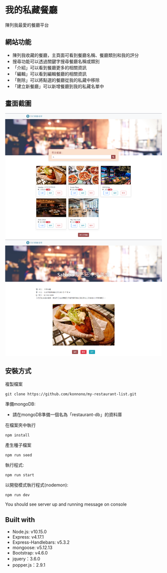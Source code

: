 # 我的私藏餐廳
陳列我最愛的餐廳平台

## 網站功能
- 陳列我收藏的餐廳，主頁面可看到餐廳名稱、餐廳類別和我的評分
- 搜尋功能可以透過關鍵字搜尋餐廳名稱或類別
- 「介紹」可以看到餐廳更多的相關資訊
- 「編輯」可以看到編輯餐廳的相關資訊
- 「刪除」可以將點選的餐廳從我的私藏中移除
- 「建立新餐廳」可以新增餐廳到我的私藏名單中

## 畫面截圖
![首頁](https://github.com/konnono/my-restaurant-list/blob/main/A6-cover_page.png)
![介紹頁](https://github.com/konnono/my-restaurant-list/blob/main/A6-detail_page.png)

## 安裝方式
複製檔案
```
git clone https://github.com/konnono/my-restaurant-list.git
```

準備mongoDB:
- 請在mongoDB準備一個名為「restaurant-db」的資料庫

在檔案夾中執行
```
npm install
```

產生種子檔案
```
npm run seed
```

執行程式:
```
npm run start
```

以開發模式執行程式(nodemon):
```
npm run dev
```
You should see server up and running message on console

## Built with
- Node.js: v10.15.0
- Express: v4.17.1
- Express-Handlebars: v5.3.2
- mongoose: v5.12.13
- Bootstrap: v4.6.0
- jquery：3.6.0
- popper.js：2.9.1